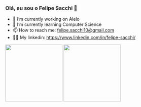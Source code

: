 ### Olá, eu sou o Felipe Sacchi 👋

- 🔭 I’m currently working on Alelo
- 🌱 I’m currently learning Computer Science
- 📫 How to reach me: felipe.sacchi10@gmail.com
- 🐱‍💻 My linkedin: https://www.linkedin.com/in/felipe-sacchi/

<div>
  <a>
    <img align="center" height="180" src="https://github-readme-stats.vercel.app/api?username=felipesacchi&show_icons=true&theme=dark" />
    <img align="center" height="180" src="https://github-readme-stats.vercel.app/api/top-langs/?username=felipesacchi&layout=compact&theme=dark" />
  </a>
</div>

